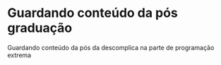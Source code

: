 # Guardando conteúdo da pós graduação

Guardando conteúdo da pós da descomplica na parte de programação extrema
